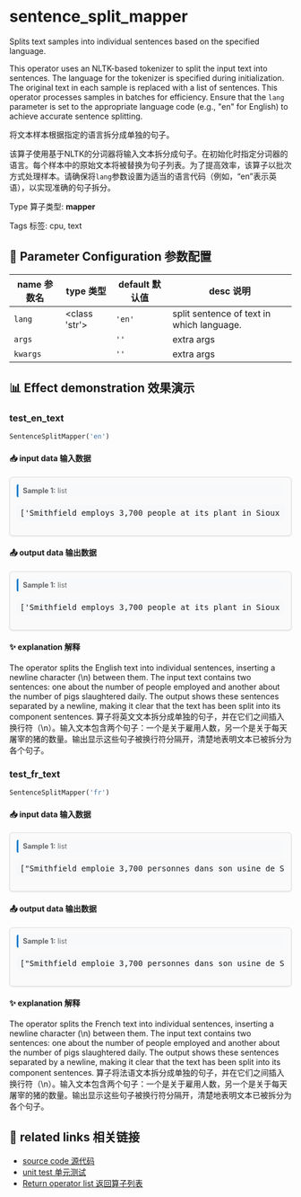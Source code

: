 # sentence_split_mapper

Splits text samples into individual sentences based on the specified language.

This operator uses an NLTK-based tokenizer to split the input text into sentences. The language for the tokenizer is specified during initialization. The original text in each sample is replaced with a list of sentences. This operator processes samples in batches for efficiency. Ensure that the `lang` parameter is set to the appropriate language code (e.g., "en" for English) to achieve accurate sentence splitting.

将文本样本根据指定的语言拆分成单独的句子。

该算子使用基于NLTK的分词器将输入文本拆分成句子。在初始化时指定分词器的语言。每个样本中的原始文本将被替换为句子列表。为了提高效率，该算子以批次方式处理样本。请确保将`lang`参数设置为适当的语言代码（例如，“en”表示英语），以实现准确的句子拆分。

Type 算子类型: **mapper**

Tags 标签: cpu, text

## 🔧 Parameter Configuration 参数配置
| name 参数名 | type 类型 | default 默认值 | desc 说明 |
|--------|------|--------|------|
| `lang` | <class 'str'> | `'en'` | split sentence of text in which language. |
| `args` |  | `''` | extra args |
| `kwargs` |  | `''` | extra args |

## 📊 Effect demonstration 效果演示
### test_en_text
```python
SentenceSplitMapper('en')
```

#### 📥 input data 输入数据
<div class="sample-card" style="border:1px solid #ddd; padding:12px; margin:8px 0; border-radius:6px; background:#fafafa; box-shadow:0 1px 3px rgba(0,0,0,0.1);"><div class="sample-header" style="background:#f8f9fa; padding:4px 8px; margin-bottom:6px; border-radius:3px; font-size:0.9em; color:#666; border-left:3px solid #007acc;"><strong>Sample 1:</strong> list</div><pre style="padding:6px; background:#f6f8fa; border-radius:4px; overflow-x:auto; white-space:pre; word-wrap:normal;">[&#x27;Smithfield employs 3,700 people at its plant in Sioux Falls, South Dakota. The plant slaughters 19,500 pigs a day — 5 percent of U.S. pork.&#x27;]</pre></div>

#### 📤 output data 输出数据
<div class="sample-card" style="border:1px solid #ddd; padding:12px; margin:8px 0; border-radius:6px; background:#fafafa; box-shadow:0 1px 3px rgba(0,0,0,0.1);"><div class="sample-header" style="background:#f8f9fa; padding:4px 8px; margin-bottom:6px; border-radius:3px; font-size:0.9em; color:#666; border-left:3px solid #007acc;"><strong>Sample 1:</strong> list</div><pre style="padding:6px; background:#f6f8fa; border-radius:4px; overflow-x:auto; white-space:pre; word-wrap:normal;">[&#x27;Smithfield employs 3,700 people at its plant in Sioux Falls, South Dakota.\nThe plant slaughters 19,500 pigs a day — 5 percent of U.S. pork.&#x27;]</pre></div>

#### ✨ explanation 解释
The operator splits the English text into individual sentences, inserting a newline character (\n) between them. The input text contains two sentences: one about the number of people employed and another about the number of pigs slaughtered daily. The output shows these sentences separated by a newline, making it clear that the text has been split into its component sentences.
算子将英文文本拆分成单独的句子，并在它们之间插入换行符（\n）。输入文本包含两个句子：一个是关于雇用人数，另一个是关于每天屠宰的猪的数量。输出显示这些句子被换行符分隔开，清楚地表明文本已被拆分为各个句子。

### test_fr_text
```python
SentenceSplitMapper('fr')
```

#### 📥 input data 输入数据
<div class="sample-card" style="border:1px solid #ddd; padding:12px; margin:8px 0; border-radius:6px; background:#fafafa; box-shadow:0 1px 3px rgba(0,0,0,0.1);"><div class="sample-header" style="background:#f8f9fa; padding:4px 8px; margin-bottom:6px; border-radius:3px; font-size:0.9em; color:#666; border-left:3px solid #007acc;"><strong>Sample 1:</strong> list</div><pre style="padding:6px; background:#f6f8fa; border-radius:4px; overflow-x:auto; white-space:pre; word-wrap:normal;">[&quot;Smithfield emploie 3,700 personnes dans son usine de Sioux Falls, dans le Dakota du Sud. L&#x27;usine abat 19 500 porcs par jour, soit 5 % du porc américain.&quot;]</pre></div>

#### 📤 output data 输出数据
<div class="sample-card" style="border:1px solid #ddd; padding:12px; margin:8px 0; border-radius:6px; background:#fafafa; box-shadow:0 1px 3px rgba(0,0,0,0.1);"><div class="sample-header" style="background:#f8f9fa; padding:4px 8px; margin-bottom:6px; border-radius:3px; font-size:0.9em; color:#666; border-left:3px solid #007acc;"><strong>Sample 1:</strong> list</div><pre style="padding:6px; background:#f6f8fa; border-radius:4px; overflow-x:auto; white-space:pre; word-wrap:normal;">[&quot;Smithfield emploie 3,700 personnes dans son usine de Sioux Falls, dans le Dakota du Sud.\nL&#x27;usine abat 19 500 porcs par jour, soit 5 % du porc américain.&quot;]</pre></div>

#### ✨ explanation 解释
The operator splits the French text into individual sentences, inserting a newline character (\n) between them. The input text contains two sentences: one about the number of people employed and another about the number of pigs slaughtered daily. The output shows these sentences separated by a newline, making it clear that the text has been split into its component sentences.
算子将法语文本拆分成单独的句子，并在它们之间插入换行符（\n）。输入文本包含两个句子：一个是关于雇用人数，另一个是关于每天屠宰的猪的数量。输出显示这些句子被换行符分隔开，清楚地表明文本已被拆分为各个句子。


## 🔗 related links 相关链接
- [source code 源代码](../../../data_juicer/ops/mapper/sentence_split_mapper.py)
- [unit test 单元测试](../../../tests/ops/mapper/test_sentence_split_mapper.py)
- [Return operator list 返回算子列表](../../Operators.md)